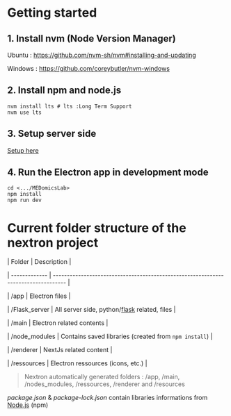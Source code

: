 # Getting started

## 1. Install nvm (Node Version Manager)

Ubuntu : https://github.com/nvm-sh/nvm#installing-and-updating

Windows : https://github.com/coreybutler/nvm-windows

## 2. Install npm and node.js

```
nvm install lts # lts :Long Term Support
nvm use lts
```

## 3. Setup server side

[Setup here](./flask_server/README.md)

## 4. Run the Electron app in development mode

```
cd <.../MEDomicsLab>
npm install
npm run dev
```

# Current folder structure of the nextron project

| Folder | Description |

| ------------- | ---------------------------------------------------------------------------------- |

| /app | Electron files |

| /Flask_server | All server side, python/[flask](https://flask.palletsprojects.com/) related, files |

| /main | Electron related contents |

| /node_modules | Contains saved libraries (created from `npm install`) |

| /renderer | NextJs related content |

| /ressources | Electron ressources (icons, etc.) |

> Nextron automatically generated folders : /app, /main, /nodes_modules, /ressources, /renderer and /resources

_package.json_ & _package-lock.json_ contain libraries informations from [Node.js](https://nodejs.org/en) (npm)
